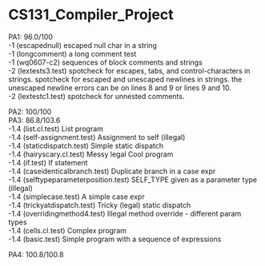 # CS131_Compiler_Project
PA1: 96.0/100  
	-1 (escapednull)	 escaped null char in a string  
	-1 (longcomment)	 a long comment test  
	-1 (wq0607-c2)	 sequences of block comments and strings  
	-2 (lextests3.test) spotcheck for escapes, tabs, and control-characters in strings. spotcheck for escaped and unescaped newlines in strings. the unescaped newline errors can be on lines 8 and 9 or lines 9 and 10.   
	-2 (lextestc1.test) spotcheck for unnested comments.  

PA2: 100/100  
PA3: 86.8/103.6  
  	-1.4 (list.cl.test)  List program  
	-1.4 (self-assignment.test)  Assignment to self (illegal)  
	-1.4 (staticdispatch.test)  Simple static dispatch  
	-1.4 (hairyscary.cl.test)  Messy legal Cool program  
	-1.4 (if.test)  If statement  
	-1.4 (caseidenticalbranch.test)  Duplicate branch in a case expr  
	-1.4 (selftypeparameterposition.test)  SELF_TYPE given as a parameter type (illegal)  
	-1.4 (simplecase.test)  A simple case expr  
	-1.4 (trickyatdispatch.test)  Tricky (legal) static dispatch  
	-1.4 (overridingmethod4.test)  Illegal method override - different param types  
	-1.4 (cells.cl.test)  Complex program  
	-1.4 (basic.test)  Simple program with a sequence of expressions  

PA4: 100.8/100.8  


